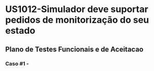# US1012-Simulador deve suportar pedidos de monitorização do seu estado



## Plano de Testes Funcionais e de Aceitacao

### Caso #1 - 